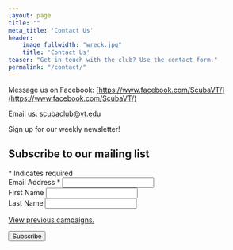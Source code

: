 ```yaml
---
layout: page
title: ""
meta_title: 'Contact Us'
header: 
    image_fullwidth: "wreck.jpg"
    title: 'Contact Us'
teaser: "Get in touch with the club? Use the contact form."
permalink: "/contact/"
---
```


Message us on Facebook: [https://www.facebook.com/ScubaVT/](https://www.facebook.com/ScubaVT/)

Email us: [scubaclub@vt.edu](mailto:scubaclub@vt.edu)

Sign up for our weekly newsletter!

<!-- Begin MailChimp Signup Form -->
<div id="mc_embed_signup">
<form action="https://ScubaVT.us5.list-manage.com/subscribe/post?u=a5595f3d3adcabbaa31a39a6d&amp;id=84c71eace9" method="post" id="mc-embedded-subscribe-form" name="mc-embedded-subscribe-form" class="validate" target="_blank" novalidate>
    <div id="mc_embed_signup_scroll">
	<h2>Subscribe to our mailing list</h2>
<div class="indicates-required"><span class="asterisk">*</span> Indicates required</div>
<div class="mc-field-group">
	<label for="mce-EMAIL">Email Address  <span class="asterisk">*</span>
</label>
	<input type="email" value="" name="EMAIL" class="required email" id="mce-EMAIL">
</div>
<div class="mc-field-group">
	<label for="mce-FNAME">First Name </label>
	<input type="text" value="" name="FNAME" class="" id="mce-FNAME">
</div>
<div class="mc-field-group">
	<label for="mce-LNAME">Last Name </label>
	<input type="text" value="" name="LNAME" class="" id="mce-LNAME">
</div>
<p><a href="https://us5.campaign-archive.com/home/?u=a5595f3d3adcabbaa31a39a6d&id=84c71eace9" title="View previous campaigns">View previous campaigns.</a></p>
	<div id="mce-responses" class="clear">
		<div class="response" id="mce-error-response" style="display:none"></div>
		<div class="response" id="mce-success-response" style="display:none"></div>
	</div>    <!-- real people should not fill this in and expect good things - do not remove this or risk form bot signups-->
    <div style="position: absolute; left: -5000px;" aria-hidden="true"><input type="text" name="b_a5595f3d3adcabbaa31a39a6d_84c71eace9" tabindex="-1" value=""></div>
    <div class="clear"><input type="submit" value="Subscribe" name="subscribe" id="mc-embedded-subscribe" class="button"></div>
    </div>
</form>
</div>

<!--End mc_embed_signup-->
